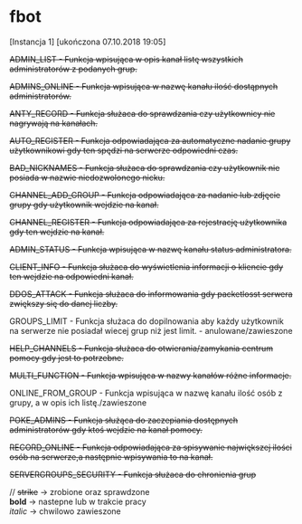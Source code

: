 # fbot

[Instancja 1] [ukończona 07.10.2018 19:05]


~~ADMIN_LIST - Funkcja wpisująca w opis kanał listę wszystkich administratorów z podanych grup.~~

~~ADMINS_ONLINE - Funkcja wpisująca w nazwę kanału ilość dostąpnych administratorów.~~

~~ANTY_RECORD - Funkcja służaca do sprawdzania czy użytkownicy nie nagrywają na kanałach.~~    

~~AUTO_REGISTER - Funkcja odpowiadająca za automatyczne nadanie grupy użytkownikowi gdy ten spędzi na serwerze odpowiedni czas.~~  

~~BAD_NICKNAMES - Funkcja służaca do sprawdzania czy użytkownik nie posiada w nazwie niedozwolonego nicku.~~  

~~CHANNEL_ADD_GROUP - Funkcja odpowiadająca za nadanie lub zdjęcie grupy gdy użytkownik wejdzie na kanał.~~    

~~CHANNEL_REGISTER - Funkcja odpowiadająca za rejestrację użytkownika gdy ten wejdzie na kanał.~~  

~~ADMIN_STATUS - Funkcja wpisująca w nazwę kanału status administratora.~~  
 

~~CLIENT_INFO - Funkcja służaca do wyświetlenia informacji o kliencie gdy ten wejdzie na odpowiedni kanał.~~  
 
 
~~DDOS_ATTACK - Funkcja służaca do informowania gdy packetlosst serwera zwiększy się do danej liczby.~~  

GROUPS_LIMIT - Funkcja służaca do dopilnowania aby każdy użytkownik na serwerze nie posiadał wiecej grup niż jest limit. - anulowane/zawieszone   

~~HELP_CHANNELS - Funkcja służaca do otwierania/zamykania centrum pomocy gdy jest to potrzebne.~~  

~~MULTI_FUNCTION - Funkcja wpisująca w nazwy kanałów różne informacje.~~  

ONLINE_FROM_GROUP - Funkcja wpisująca w nazwę kanału ilość osób z grupy, a w opis ich listę./zawieszone  

~~POKE_ADMINS - Funkcja służąca do zaczepiania dostępnych administratorów gdy ktoś wejdzie na kanał pomocy.~~  

~~RECORD_ONLINE - Funkcja odpowiadająca za spisywanie największej ilości osób na serwerze,a następnie wpisywania to na kanał.~~  

~~SERVERGROUPS_SECURITY - Funkcja służaca do chronienia grup~~  





//
~~strike~~ -> zrobione oraz sprawdzone  
**bold** -> nastepne lub w trakcie pracy   
*italic* -> chwilowo zawieszone
